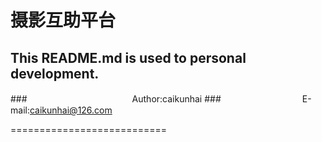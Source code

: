 摄影互助平台
===========================
This README.md is used to personal development.
---------------------------
###　　　　　　　　　　　　Author:caikunhai
###　　　　　　　　　 E-mail:caikunhai@126.com

===========================
